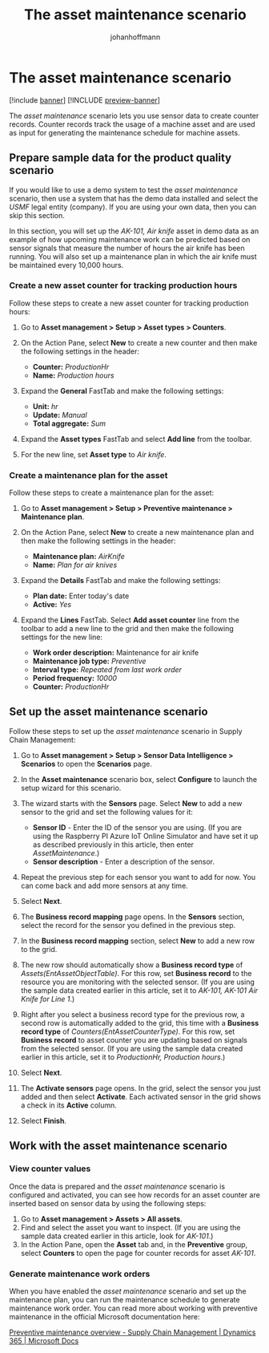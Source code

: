 ﻿---
title: The asset maintenance scenario
description: The asset maintenance scenario lets you use sensor data to create counter records that track the usage of a machine asset.
author: johanhoffmann
ms.date: 09/02/2022
ms.topic: article
ms.search.form:
audience: Application User
ms.reviewer: kamaybac
ms.search.region: Global
ms.author: johanho
ms.search.validFrom: 2022-09-02
ms.dyn365.ops.version: 10.0.30
---

# The asset maintenance scenario

[!include [banner](../includes/banner.md)]
[!INCLUDE [preview-banner](../includes/preview-banner.md)]

The *asset maintenance* scenario lets you use sensor data to create counter records. Counter records track the usage of a machine asset and are used as input for generating the maintenance schedule for machine assets.

## Prepare sample data for the product quality scenario

If you would like to use a demo system to test the *asset maintenance* scenario, then use a system that has the demo data installed and select the *USMF* legal entity (company). If you are using your own data, then you can skip this section.

In this section, you will set up the *AK-101, Air knife* asset in demo data as an example of how upcoming maintenance work can be predicted based on sensor signals that measure the number of hours the air knife has been running. You will also set up a maintenance plan in which the air knife must be maintained every 10,000 hours.

### Create a new asset counter for tracking production hours

Follow these steps to create a new asset counter for tracking production hours:

1. Go to **Asset management \> Setup \> Asset types \> Counters**.
1. On the Action Pane, select **New** to create a new counter and then make the following settings in the header:
    - **Counter:** *ProductionHr*
    - **Name:** *Production hours*

1. Expand the **General** FastTab and make the following settings:
    - **Unit:** *hr*
    - **Update:** *Manual*
    - **Total aggregate:** *Sum*

1. Expand the **Asset types** FastTab and select **Add line** from the toolbar.
1. For the new line, set **Asset type** to *Air knife*.

### Create a maintenance plan for the asset

Follow these steps to create a maintenance plan for the asset:

1. Go to **Asset management \> Setup \> Preventive maintenance \> Maintenance plan**.
1. On the Action Pane, select **New** to create a new maintenance plan and then make the following settings in the header:
    - **Maintenance plan:** *AirKnife*
    - **Name:** *Plan for air knives*

1. Expand the **Details** FastTab and make the following settings:
    - **Plan date:** Enter today's date
    - **Active:** *Yes*

1. Expand the **Lines** FastTab. Select **Add asset counter** line from the toolbar to add a new line to the grid and then make the following settings for the new line:
    - **Work order description:** Maintenance for air knife
    - **Maintenance job type:** *Preventive*
    - **Interval type:** *Repeated from last work order*
    - **Period frequency:** *10000*
    - **Counter:** *ProductionHr*

## Set up the asset maintenance scenario

Follow these steps to set up the *asset maintenance* scenario in Supply Chain Management:

1. Go to **Asset management \> Setup \> Sensor Data Intelligence \> Scenarios** to open the **Scenarios** page.
1. In the **Asset maintenance** scenario box, select **Configure** to launch the setup wizard for this scenario.
1. The wizard starts with the **Sensors** page. Select **New** to add a new sensor to the grid and set the following values for it:
    - **Sensor ID** - Enter the ID of the sensor you are using. (If you are using the Raspberry PI Azure IoT Online Simulator and have set it up as described previously in this article, then enter *AssetMaintenance*.)
    - **Sensor description** - Enter a description of the sensor.

1. Repeat the previous step for each sensor you want to add for now. You can come back and add more sensors at any time.
1. Select **Next**.
1. The **Business record mapping** page opens. In the **Sensors** section, select the record for the sensor you defined in the previous step.
1. In the **Business record mapping** section, select **New** to add a new row to the grid.
1. The new row should automatically show a **Business record type** of *Assets(EntAssetObjectTable)*. For this row, set **Business record** to the resource you are monitoring with the selected sensor. (If you are using the sample data created earlier in this article, set it to *AK-101, AK-101 Air Knife for Line 1*.)
1. Right after you select a business record type for the previous row, a second row is automatically added to the grid, this time with a **Business record type** of *Counters(EntAssetCounterType)*. For this row, set **Business record** to asset counter you are updating based on signals from the selected sensor. (If you are using the sample data created earlier in this article, set it to *ProductionHr, Production hours*.)
1. Select **Next**.
1. The **Activate sensors** page opens. In the grid, select the sensor you just added and then select **Activate**. Each activated sensor in the grid shows a check in its **Active** column.
1. Select **Finish**.

## Work with the asset maintenance scenario

### View counter values

Once the data is prepared and the *asset maintenance* scenario is configured and activated, you can see how records for an asset counter are inserted based on sensor data by using the following steps:

1. Go to **Asset management \> Assets \> All assets**.
1. Find and select the asset you want to inspect. (If you are using the sample data created earlier in this article, look for *AK-101*.)
1. In the Action Pane, open the **Asset** tab and, in the **Preventive** group, select **Counters** to open the page for counter records for asset *AK-101*.

### Generate maintenance work orders

When you have enabled the *asset maintenance* scenario and set up the maintenance plan, you can run the maintenance schedule to generate maintenance work order. You can read more about working with preventive maintenance in the official Microsoft documentation here:

[Preventive maintenance overview - Supply Chain Management \| Dynamics 365 \| Microsoft Docs](https://docs.microsoft.com/en-us/dynamics365/supply-chain/asset-management/preventive-and-reactive-maintenance/preventive-maintenance-overview)
